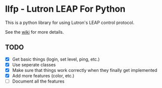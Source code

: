 # llfp - Lutron LEAP For Python

This is a python library for using Lutron's LEAP control protocol.

See the [wiki](https://github.com/LLFP/llfp/wiki) for more details.

## TODO

- [x] Get basic things (login, set level, ping, etc.)
- [x] Use seperate classes
- [x] Make sure that things work correctly when they finally get implemented
- [x] Add more features (color, etc.)
- [ ] Document all the features
